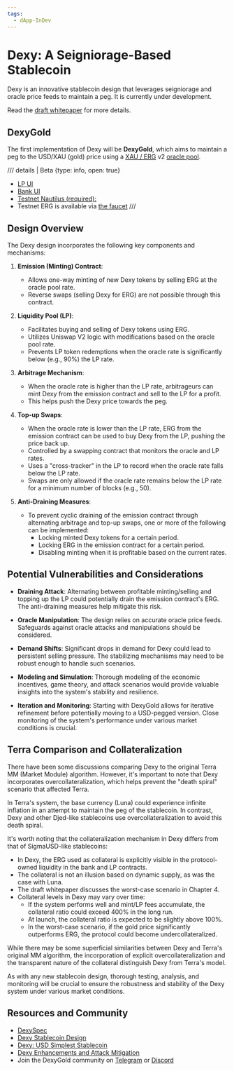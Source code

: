 ```yaml
---
tags:
  - dApp-InDev
---
```


# Dexy: A Seigniorage-Based Stablecoin

Dexy is an innovative stablecoin design that leverages seigniorage and oracle price feeds to maintain a peg. It is currently under development.

Read the [draft whitepaper](../assets/pdf/dexy.pdf) for more details.

## DexyGold

The first implementation of Dexy will be **DexyGold**, which aims to maintain a peg to the USD/XAU (gold) price using a [XAU / ERG](https://explorer.ergoplatform.com/en/oracle-pool-state/xauerg) v2 [oracle pool](oracles.md).

/// details | Beta
    {type: info, open: true}
- [LP UI](https://dexy.interface-ggd.pages.dev/ergo/swap?base=0000000000000000000000000000000000000000000000000000000000000000&quote=0d69a552b30df9be519099ec07682039b0610267aaee48d2a1d3dad398287ef5&initialPoolId=0fa04f3851b18085f160d90bc3dba1c63f2fdc73f884c9fd94395dbfc9c293b6)
- [Bank UI](https://dexy-test.dexygold.com/)
- [Testnet Nautilus (required):](https://github.com/nautls/nautilus-wallet/releases/tag/v0.9.2)
- Testnet ERG is available via [the faucet](https://testnet.ergofaucet.org/)
///

## Design Overview

The Dexy design incorporates the following key components and mechanisms:

1. **Emission (Minting) Contract**: 
    - Allows one-way minting of new Dexy tokens by selling ERG at the oracle pool rate.
    - Reverse swaps (selling Dexy for ERG) are not possible through this contract.

2. **Liquidity Pool (LP)**:
    - Facilitates buying and selling of Dexy tokens using ERG.
    - Utilizes Uniswap V2 logic with modifications based on the oracle pool rate.
    - Prevents LP token redemptions when the oracle rate is significantly below (e.g., 90%) the LP rate.

3. **Arbitrage Mechanism**:
    - When the oracle rate is higher than the LP rate, arbitrageurs can mint Dexy from the emission contract and sell to the LP for a profit.
    - This helps push the Dexy price towards the peg.

4. **Top-up Swaps**:
    - When the oracle rate is lower than the LP rate, ERG from the emission contract can be used to buy Dexy from the LP, pushing the price back up.
    - Controlled by a swapping contract that monitors the oracle and LP rates.
    - Uses a "cross-tracker" in the LP to record when the oracle rate falls below the LP rate.
    - Swaps are only allowed if the oracle rate remains below the LP rate for a minimum number of blocks (e.g., 50).

5. **Anti-Draining Measures**:
    - To prevent cyclic draining of the emission contract through alternating arbitrage and top-up swaps, one or more of the following can be implemented:
      - Locking minted Dexy tokens for a certain period.
      - Locking ERG in the emission contract for a certain period.
      - Disabling minting when it is profitable based on the current rates.

## Potential Vulnerabilities and Considerations

- **Draining Attack**: Alternating between profitable minting/selling and topping up the LP could potentially drain the emission contract's ERG. The anti-draining measures help mitigate this risk.

- **Oracle Manipulation**: The design relies on accurate oracle price feeds. Safeguards against oracle attacks and manipulations should be considered.

- **Demand Shifts**: Significant drops in demand for Dexy could lead to persistent selling pressure. The stabilizing mechanisms may need to be robust enough to handle such scenarios.

- **Modeling and Simulation**: Thorough modeling of the economic incentives, game theory, and attack scenarios would provide valuable insights into the system's stability and resilience.

- **Iteration and Monitoring**: Starting with DexyGold allows for iterative refinement before potentially moving to a USD-pegged version. Close monitoring of the system's performance under various market conditions is crucial.

## Terra Comparison and Collateralization

There have been some discussions comparing Dexy to the original Terra MM (Market Module) algorithm. However, it's important to note that Dexy incorporates overcollateralization, which helps prevent the "death spiral" scenario that affected Terra.

In Terra's system, the base currency (Luna) could experience infinite inflation in an attempt to maintain the peg of the stablecoin. In contrast, Dexy and other Djed-like stablecoins use overcollateralization to avoid this death spiral.

It's worth noting that the collateralization mechanism in Dexy differs from that of SigmaUSD-like stablecoins:

- In Dexy, the ERG used as collateral is explicitly visible in the protocol-owned liquidity in the bank and LP contracts.
- The collateral is not an illusion based on dynamic supply, as was the case with Luna.
- The draft whitepaper discusses the worst-case scenario in Chapter 4.
- Collateral levels in Dexy may vary over time:
  - If the system performs well and mint/LP fees accumulate, the collateral ratio could exceed 400% in the long run.
  - At launch, the collateral ratio is expected to be slightly above 100%.
  - In the worst-case scenario, if the gold price significantly outperforms ERG, the protocol could become undercollateralized.

While there may be some superficial similarities between Dexy and Terra's original MM algorithm, the incorporation of explicit overcollateralization and the transparent nature of the collateral distinguish Dexy from Terra's model.

As with any new stablecoin design, thorough testing, analysis, and monitoring will be crucial to ensure the robustness and stability of the Dexy system under various market conditions.

## Resources and Community

- [DexySpec](https://github.com/ergoplatform/ergo-jde/blob/main/kiosk/src/test/scala/kiosk/dexy/DexySpec.scala)
- [Dexy Stablecoin Design](https://github.com/ergoplatform/ergo-jde/blob/main/kiosk/src/test/scala/kiosk/dexy/Dexy.md)
- [Dexy: USD Simplest Stablecoin](https://www.ergoforum.org/t/dexy-usd-simplest-stablecoin-design/1430)
- [Dexy Enhancements and Attack Mitigation](https://github.com/ergoplatform/ergo-jde/blob/main/kiosk/src/test/scala/kiosk/dexy)
- Join the DexyGold community on [Telegram](https://t.me/dexygold) or [Discord](https://discord.gg/ergo-platform-668903786361651200)
